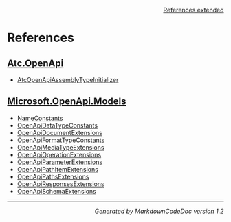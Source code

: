 <div style='text-align: right'>

[References extended](IndexExtended.md)

</div>


# References

## [Atc.OpenApi](Atc.OpenApi.md)

- [AtcOpenApiAssemblyTypeInitializer](Atc.OpenApi.md#atcopenapiassemblytypeinitializer)

## [Microsoft.OpenApi.Models](Microsoft.OpenApi.Models.md)

- [NameConstants](Microsoft.OpenApi.Models.md#nameconstants)
- [OpenApiDataTypeConstants](Microsoft.OpenApi.Models.md#openapidatatypeconstants)
- [OpenApiDocumentExtensions](Microsoft.OpenApi.Models.md#openapidocumentextensions)
- [OpenApiFormatTypeConstants](Microsoft.OpenApi.Models.md#openapiformattypeconstants)
- [OpenApiMediaTypeExtensions](Microsoft.OpenApi.Models.md#openapimediatypeextensions)
- [OpenApiOperationExtensions](Microsoft.OpenApi.Models.md#openapioperationextensions)
- [OpenApiParameterExtensions](Microsoft.OpenApi.Models.md#openapiparameterextensions)
- [OpenApiPathItemExtensions](Microsoft.OpenApi.Models.md#openapipathitemextensions)
- [OpenApiPathsExtensions](Microsoft.OpenApi.Models.md#openapipathsextensions)
- [OpenApiResponsesExtensions](Microsoft.OpenApi.Models.md#openapiresponsesextensions)
- [OpenApiSchemaExtensions](Microsoft.OpenApi.Models.md#openapischemaextensions)

<hr /><div style='text-align: right'><i>Generated by MarkdownCodeDoc version 1.2</i></div>


